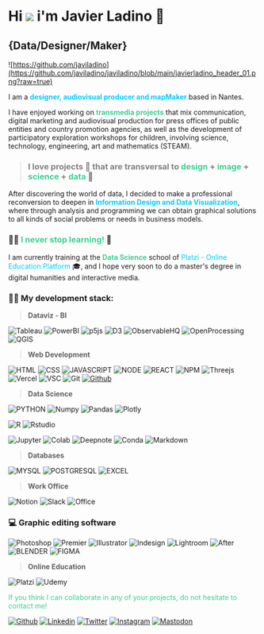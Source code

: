 # Hi <img src="https://media.giphy.com/media/hvRJCLFzcasrR4ia7z/giphy.gif" width="30"> i'm Javier Ladino 🤖
## **{Data/Designer/Maker}**

![https://github.com/javiladino](https://github.com/javiladino/javiladino/blob/main/javierladino_header_01.png?raw=true)

I am a <span style="color: #00ccff;">**designer, audiovisual producer and mapMaker**</span> based in Nantes.

I have enjoyed working on <span style="color: #3ccf91;">**transmedia projects**</span> that mix communication, digital marketing and audiovisual production for press offices of public entities and country promotion agencies, as well as the development of participatory exploration workshops for children, involving science, technology, engineering, art and mathematics (STEAM).

> ### <span style="color: #808080;">I love projects 🚀 that are transversal to <span style="color: #3ccf91;">design</span> + <span style="color: #3ccf91;">image</span> + <span style="color: #3ccf91;">science</span> + <span style="color: #3ccf91;">data</span></span> 💚

After discovering the world of data, I decided to make a professional reconversion to deepen in <span style="color: #00ccff;">**Information Design and Data Visualization**</span>, where through analysis and programming we can obtain graphical solutions to all kinds of social problems or needs in business models.

### 💪🏼&nbsp;<span style="color: #3ccf91;">I never stop learning! </span>🧠

I am currently training at the <span style="color: #3ccf91;"><strong>Data Science</strong></span> school of <span style="color: #00ccff;">Platzi - Online Education Platform</span> 🎓, and I hope very soon to do a master's degree in digital humanities and interactive media.

### 👨‍💻 My development stack:

> **Dataviz - BI**

![Tableau](https://img.shields.io/badge/Tableau-E97627?style=for-the-badge&logo=Tableau&logoColor=white)
![PowerBI](https://img.shields.io/badge/PowerBI-F2C811?style=for-the-badge&logo=Power%20BI&logoColor=white)
![p5js](https://img.shields.io/badge/p5%20js-ED225D?style=for-the-badge&logo=p5dotjs&logoColor=white)
![D3](https://img.shields.io/badge/d3.js-F9A03C?style=for-the-badge&logo=d3.js&logoColor=white)
![ObservableHQ](https://img.shields.io/badge/observable-3793EF?style=for-the-badge&logo=observable&logoColor=white)
![OpenProcessing](https://img.shields.io/badge/openprocessing-ED225D?style=for-the-badge&logo=openprocessing&logoColor=white)
![QGIS](https://img.shields.io/badge/qgis-43853D?style=for-the-badge&logo=qgis&logoColor=white)

> **Web Development**

![HTML](https://img.shields.io/badge/HTML5-E34F26?style=for-the-badge&logo=html5&logoColor=white)
![CSS](https://img.shields.io/badge/CSS-239120?&style=for-the-badge&logo=css3&logoColor=white)
![JAVASCRIPT](https://img.shields.io/badge/JavaScript-323330?style=for-the-badge&logo=javascript&logoColor=F7DF1E)
![NODE](https://img.shields.io/badge/Node.js-43853D?style=for-the-badge&logo=node.js&logoColor=white)
![REACT](https://img.shields.io/badge/React-20232A?style=for-the-badge&logo=react&logoColor=61DAFB)
![NPM](https://img.shields.io/badge/npm-CB3837?style=for-the-badge&logo=npm&logoColor=white)
![Threejs](https://img.shields.io/badge/ThreeJs-black?style=for-the-badge&logo=three.js&logoColor=white)
![Vercel](https://img.shields.io/badge/Vercel-000000?style=for-the-badge&logo=vercel&logoColor=white)
![VSC](https://img.shields.io/badge/Visual_Studio-5C2D91?style=for-the-badge&logo=visual%20studio&logoColor=white)
![Git](https://img.shields.io/badge/GIT-E44C30?style=for-the-badge&logo=git&logoColor=white)
<a href="https://github.com/javiladino" target="_blank" rel="noopener" data-wplink-url-error="true"><img class="alignnone" src="https://img.shields.io/badge/GitHub-100000?style=for-the-badge&amp;logo=github&amp;logoColor=white" alt="Github" width="96" height="28"></a>

> **Data Science**

![PYTHON](https://img.shields.io/badge/Python-14354C?style=for-the-badge&logo=python&logoColor=white)
![Numpy](https://img.shields.io/badge/Numpy-777BB4?style=for-the-badge&logo=numpy&logoColor=white)
![Pandas](https://img.shields.io/badge/Pandas-2C2D72?style=for-the-badge&logo=pandas&logoColor=white)
![Plotly](https://img.shields.io/badge/Plotly-239120?style=for-the-badge&logo=plotly&logoColor=white)

![R](https://img.shields.io/badge/r-%23276DC3.svg?style=for-the-badge&logo=r&logoColor=white)
![Rstudio](https://img.shields.io/badge/RStudio-75AADB?style=for-the-badge&logo=RStudio&logoColor=white)

![Jupyter](https://img.shields.io/badge/Jupyter-F37626.svg?&style=for-the-badge&logo=Jupyter&logoColor=white)
![Colab](https://img.shields.io/badge/Colab-F9AB00?style=for-the-badge&logo=googlecolab&color=525252)
![Deepnote](https://img.shields.io/badge/Deepnote-3793EF?style=for-the-badge&logo=Deepnote&logoColor=white)
![Conda](https://img.shields.io/badge/conda-342B029.svg?&style=for-the-badge&logo=anaconda&logoColor=white)
![Markdown](https://img.shields.io/badge/markdown-%23000000.svg?style=for-the-badge&logo=markdown&logoColor=white)
 
> **Databases**

![MYSQL](https://img.shields.io/badge/MySQL-00000F?style=for-the-badge&logo=mysql&logoColor=white)
![POSTGRESQL](https://img.shields.io/badge/PostgreSQL-316192?style=for-the-badge&logo=postgresql&logoColor=white)
![EXCEL](https://img.shields.io/badge/Microsoft_Excel-217346?style=for-the-badge&logo=microsoft-excel&logoColor=white)

> **Work Office**

![Notion](https://img.shields.io/badge/Notion-000000?style=for-the-badge&logo=notion&logoColor=white)
![Slack](https://img.shields.io/badge/Slack-4A154B?style=for-the-badge&logo=slack&logoColor=white)
![Office](https://img.shields.io/badge/Microsoft_Office-D83B01?style=for-the-badge&logo=microsoft-office&logoColor=white)
<br>

### 💻&nbsp;Graphic editing software

![Photoshop](https://img.shields.io/badge/Adobe%20Photoshop-31A8FF?style=for-the-badge&logo=Adobe%20Photoshop&logoColor=black
)
![Premier](https://img.shields.io/badge/Adobe%20Premiere%20Pro-9999FF?style=for-the-badge&logo=Adobe%20Premiere%20Pro&logoColor=white)
![Illustrator](https://img.shields.io/badge/Adobe%20Illustrator-FF9A00?style=for-the-badge&logo=adobe%20illustrator&logoColor=white)
![Indesign](https://img.shields.io/badge/Adobe%20InDesign-FF3366?style=for-the-badge&logo=Adobe%20InDesign&logoColor=white)
![Lightroom](https://img.shields.io/badge/Adobe%20Lightroom-31A8FF?style=for-the-badge&logo=Adobe%20Lightroom&logoColor=white)
![After](https://img.shields.io/badge/Adobe%20after%20affects-CF96FD?style=for-the-badge&logo=Adobe%20after%20effects&logoColor=393665)
![BLENDER](https://img.shields.io/badge/blender-%23F5792A.svg?style=for-the-badge&logo=blender&logoColor=white)
![FIGMA](https://img.shields.io/badge/Figma-F24E1E?style=for-the-badge&logo=figma&logoColor=white)

> **Online Education**

![Platzi](https://img.shields.io/badge/Platzi-98CA3F?style=for-the-badge&logo=platzi&logoColor=white)
![Udemy](https://img.shields.io/badge/Udemy-EC5252?style=for-the-badge&logo=Udemy&logoColor=white)


<span style="color: #3ccf91">If you think I can collaborate in any of your projects, do not hesitate to contact me!</span>

<a href="https://github.com/javiladino" target="_blank" rel="noopener" data-wplink-url-error="true"><img class="alignnone" src="https://img.shields.io/badge/GitHub-100000?style=for-the-badge&amp;logo=github&amp;logoColor=white" alt="Github" width="96" height="28"></a> 
<a href="https://www.linkedin.com/in/jladino" target="_blank" rel="noopener"><img class="alignnone" src="https://img.shields.io/badge/LinkedIn-0077B5?style=for-the-badge&amp;logo=linkedin&amp;logoColor=white" alt="Linkedin" width="111" height="28"></a> 
<a href="https://twitter.com/javierladino" target="_blank" rel="noopener"><img class="alignnone" src="https://img.shields.io/badge/Twitter-1DA1F2?style=for-the-badge&amp;logo=twitter&amp;logoColor=white" alt="Twitter" width="104" height="28"></a>
<a href="https://www.instagram.com/javier__ladino/" target="_blank" rel="noopener"><img class="alignnone" src="https://img.shields.io/badge/Instagram-E4405F?style=for-the-badge&logo=instagram&logoColor=white" alt="Instagram" ></a>
<a href="https://mastodon.social/@javierladino" target="_blank" rel="noopener"><img class="alignnone" src="https://img.shields.io/badge/Mastodon-6364FF?style=for-the-badge&logo=Mastodon&logoColor=white" alt="Mastodon" ></a>